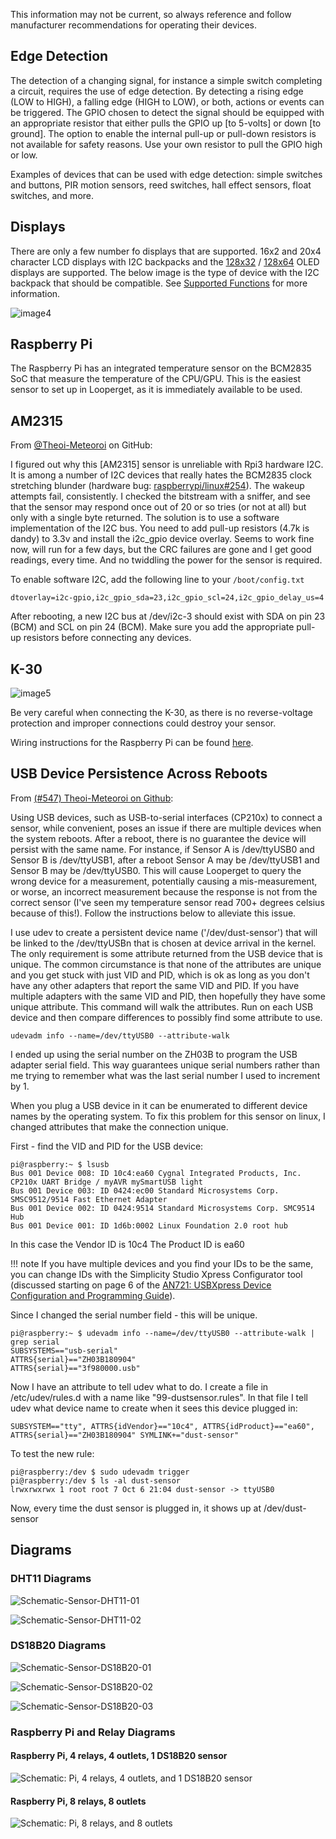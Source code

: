 This information may not be current, so always reference and follow manufacturer recommendations for operating their devices.

## Edge Detection

The detection of a changing signal, for instance a simple switch completing a circuit, requires the use of edge detection. By detecting a rising edge (LOW to HIGH), a falling edge (HIGH to LOW), or both, actions or events can be triggered. The GPIO chosen to detect the signal should be equipped with an appropriate resistor that either pulls the GPIO up [to 5-volts] or down [to ground]. The option to enable the internal pull-up or pull-down resistors is not available for safety reasons. Use your own resistor to pull the GPIO high or low.

Examples of devices that can be used with edge detection: simple switches and buttons, PIR motion sensors, reed switches, hall effect sensors, float switches, and more.

## Displays

There are only a few number fo displays that are supported. 16x2 and 20x4 character LCD displays with I2C backpacks and the [128x32](https://www.adafruit.com/product/931) / [128x64](https://www.adafruit.com/product/931) OLED displays are supported. The below image is the type of device with the I2C backpack that should be compatible. See [Supported Functions](Supported-Functions.md) for more information.

![image4](images/LCD-front-back.jpg)

## Raspberry Pi

The Raspberry Pi has an integrated temperature sensor on the BCM2835 SoC that measure the temperature of the CPU/GPU. This is the easiest sensor to set up in Looperget, as it is immediately available to be used.

## AM2315

From [@Theoi-Meteoroi](https://github.com/aot-inc/Looperget/issues/315#issuecomment-344798815) on GitHub:

I figured out why this [AM2315] sensor is unreliable with Rpi3 hardware I2C. It is among a number of I2C devices that really hates the BCM2835 clock stretching blunder (hardware bug: [raspberrypi/linux\#254](https://github.com/raspberrypi/linux/issues/254)). The wakeup attempts fail, consistently. I checked the bitstream with a sniffer, and see that the sensor may respond once out of 20 or so tries (or not at all) but only with a single byte returned. The solution is to use a software implementation of the I2C bus. You need to add pull-up resistors (4.7k is dandy) to 3.3v and install the i2c\_gpio device overlay. Seems to work fine now, will run for a few days, but the CRC failures are gone and I get good readings, every time. And no twiddling the power for the sensor is required.

To enable software I2C, add the following line to your `/boot/config.txt`

`dtoverlay=i2c-gpio,i2c_gpio_sda=23,i2c_gpio_scl=24,i2c_gpio_delay_us=4`

After rebooting, a new I2C bus at /dev/i2c-3 should exist with SDA on pin 23 (BCM) and SCL on pin 24 (BCM). Make sure you add the appropriate pull-up resistors before connecting any devices.

## K-30

![image5](images/Sensor-K30-01.jpg)

Be very careful when connecting the K-30, as there is no reverse-voltage protection and improper connections could destroy your sensor.

Wiring instructions for the Raspberry Pi can be found [here](https://www.co2meter.com/blogs/news/8307094-using-co2meter-com-sensors-with-raspberry-pi).

## USB Device Persistence Across Reboots

From [(#547) Theoi-Meteoroi on Github](https://github.com/aot-inc/Looperget/issues/547#issuecomment-428752904):

Using USB devices, such as USB-to-serial interfaces (CP210x) to connect a sensor, while convenient, poses an issue if there are multiple devices when the system reboots. After a reboot, there is no guarantee the device will persist with the same name. For instance, if Sensor A is /dev/ttyUSB0 and Sensor B is /dev/ttyUSB1, after a reboot Sensor A may be /dev/ttyUSB1 and Sensor B may be /dev/ttyUSB0. This will cause Looperget to query the wrong device for a measurement, potentially causing a mis-measurement, or worse, an incorrect measurement because the response is not from the correct sensor (I've seen my temperature sensor read 700+ degrees celsius because of this!). Follow the instructions below to alleviate this issue.

I use udev to create a persistent device name ('/dev/dust-sensor') that will be linked to the /dev/ttyUSBn that is chosen at device arrival in the kernel. The only requirement is some attribute returned from the USB device that is unique. The common circumstance is that none of the attributes are unique and you get stuck with just VID and PID, which is ok as long as you don't have any other adapters that report the same VID and PID. If you have multiple adapters with the same VID and PID, then hopefully they have some unique attribute. This command will walk the attributes. Run on each USB device and then compare differences to possibly find some attribute to use.

`udevadm info --name=/dev/ttyUSB0 --attribute-walk`

I ended up using the serial number on the ZH03B to program the USB adapter serial field. This way guarantees unique serial numbers rather than me trying to remember what was the last serial number I used to increment by 1.

When you plug a USB device in it can be enumerated to different device names by the operating system. To fix this problem for this sensor on linux, I changed attributes that make the connection unique.

First - find the VID and PID for the USB device:

```
pi@raspberry:~ $ lsusb
Bus 001 Device 008: ID 10c4:ea60 Cygnal Integrated Products, Inc. CP210x UART Bridge / myAVR mySmartUSB light
Bus 001 Device 003: ID 0424:ec00 Standard Microsystems Corp. SMSC9512/9514 Fast Ethernet Adapter
Bus 001 Device 002: ID 0424:9514 Standard Microsystems Corp. SMC9514 Hub
Bus 001 Device 001: ID 1d6b:0002 Linux Foundation 2.0 root hub
```

In this case the Vendor ID is 10c4 The Product ID is ea60

!!! note
    If you have multiple devices and you find your IDs to be the same, you can change IDs with the Simplicity Studio Xpress Configurator tool (discussed starting on page 6 of the [AN721: USBXpress Device Configuration and Programming Guide](https://www.silabs.com/documents/public/application-notes/AN721.pdf)).

Since I changed the serial number field - this will be unique.

```
pi@raspberry:~ $ udevadm info --name=/dev/ttyUSB0 --attribute-walk | grep serial
SUBSYSTEMS=="usb-serial"
ATTRS{serial}=="ZH03B180904"
ATTRS{serial}=="3f980000.usb"
```

Now I have an attribute to tell udev what to do. I create a file in /etc/udev/rules.d with a name like "99-dustsensor.rules". In that file I tell udev what device name to create when it sees this device plugged in:

`SUBSYSTEM=="tty", ATTRS{idVendor}=="10c4", ATTRS{idProduct}=="ea60", ATTRS{serial}=="ZH03B180904" SYMLINK+="dust-sensor"`

To test the new rule:

```
pi@raspberry:/dev $ sudo udevadm trigger
pi@raspberry:/dev $ ls -al dust-sensor
lrwxrwxrwx 1 root root 7 Oct 6 21:04 dust-sensor -> ttyUSB0
```

Now, every time the dust sensor is plugged in, it shows up at /dev/dust-sensor

## Diagrams

### DHT11 Diagrams

![Schematic-Sensor-DHT11-01](images/Schematic-Sensor-DHT11-01.jpg)

![Schematic-Sensor-DHT11-02](images/Schematic-Sensor-DHT11-02.png)

### DS18B20 Diagrams

![Schematic-Sensor-DS18B20-01](images/Schematic-Sensor-DS18B20-01.png)

![Schematic-Sensor-DS18B20-02](images/Schematic-Sensor-DS18B20-02.jpg)

![Schematic-Sensor-DS18B20-03](images/Schematic-Sensor-DS18B20-03.jpg)

### Raspberry Pi and Relay Diagrams

#### Raspberry Pi, 4 relays, 4 outlets, 1 DS18B20 sensor

![Schematic: Pi, 4 relays, 4 outlets, and 1 DS18B20 sensor](images/Schematic-Pi-4-relays.png)

#### Raspberry Pi, 8 relays, 8 outlets

![Schematic: Pi, 8 relays, and 8 outlets](images/Schematic-Pi-8-relays.png)
